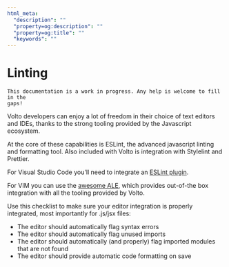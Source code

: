 ```yaml
---
html_meta:
  "description": ""
  "property=og:description": ""
  "property=og:title": ""
  "keywords": ""
---
```


# Linting

```{note}
This documentation is a work in progress. Any help is welcome to fill in the
gaps!
```

Volto developers can enjoy a lot of freedom in their choice of text editors and
IDEs, thanks to the strong tooling provided by the Javascript ecosystem.

At the core of these capabilities is ESLint, the advanced javascript linting
and formatting tool. Also included with Volto is integration with Stylelint and
Prettier.

For Visual Studio Code you'll need to integrate an
[ESLint plugin](https://marketplace.visualstudio.com/items?itemName=dbaeumer.vscode-eslint).

For VIM you can use the [awesome ALE](https://github.com/dense-analysis/ale),
which provides out-of-the box integration with all the tooling provided by
Volto.

Use this checklist to make sure your editor integration is properly integrated,
most importantly for .js/jsx files:

- The editor should automatically flag syntax errors
- The editor should automatically flag unused imports
- The editor should automatically (and properly) flag imported modules that are not found
- The editor should provide automatic code formatting on save
